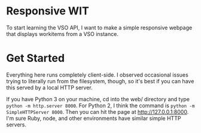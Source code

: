 Responsive WIT
==============

To start learning the VSO API, I want to make a simple responsive webpage that displays workitems from a VSO instance.

Get Started
===========

Everything here runs completely client-side. I observed occasional issues trying to literally run from the filesystem, though, so it's best if you can have this served by a local HTTP server.

If you have Python 3 on your machine, cd into the web/ directory and type `python -m http.server 8000`. For Python 2, I think the command is `python -m SimpleHTTPServer 8000`. Then you can hit the page at http://127.0.0.1:8000. I'm sure Ruby, node, and other environments have similar simple HTTP servers.
